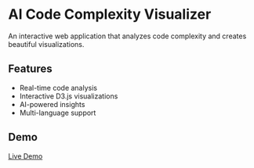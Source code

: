 # AI Code Complexity Visualizer

An interactive web application that analyzes code complexity and creates beautiful visualizations.

## Features
- Real-time code analysis
- Interactive D3.js visualizations  
- AI-powered insights
- Multi-language support

## Demo
[Live Demo](https://github.com/Akshayconqurers/AI-Code-Complexity-visualizer)

